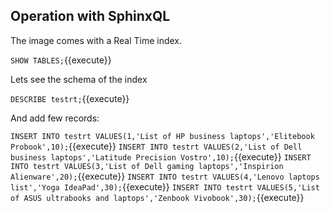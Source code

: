 ## Operation with SphinxQL

The image comes with a Real Time index.

`SHOW TABLES;`{{execute}}

Lets see the schema of the index

`DESCRIBE testrt;`{{execute}}

And add few records:

`INSERT INTO testrt VALUES(1,'List of HP business laptops','Elitebook Probook',10);`{{execute}}
`INSERT INTO testrt VALUES(2,'List of Dell business laptops','Latitude Precision Vostro',10);`{{execute}}
`INSERT INTO testrt VALUES(3,'List of Dell gaming laptops','Inspirion Alienware',20);`{{execute}}
`INSERT INTO testrt VALUES(4,'Lenovo laptops list','Yoga IdeaPad',30);`{{execute}}
`INSERT INTO testrt VALUES(5,'List of ASUS ultrabooks and laptops','Zenbook Vivobook',30);`{{execute}}



